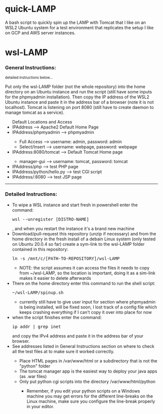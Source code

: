 # quick-LAMP
A bash script to quickly spin up the LAMP with Tomcat that I like on an WSL2 Ubuntu system for a test environment that replicates the setup I like on GCP and AWS server instances.

<h1>wsl-LAMP</h1>
<h3>General Instructions:</h3>
<small>detailed instructions below...</small>
<p>Put only the wsl-LAMP folder (not the whole repository) into the home directory on an Ubuntu instance and run the script (still have some inputs for the phpmyadmin installation). Then copy the IP address of the WSL2 Ubuntu instance and paste it in the address bar of a browser (note it is not localhost). Tomcat is listening on port 8080 (still have to create daemon to manage tomcat as a service).</p>

<ul>Default Locations and Access
  <li>IPAddress --> Apache2 Default Home Page</li>
  <li>IPAddress/phpmyadmin --> phpmyadmin</li>
    <ul>
      <li>Full Access --> username: admin, password: admin</li>
      <li>Select/Insert --> username: webpage, password: webpage</li>
    </ul>
  <li>IPAddress:8080/tomcat --> Default Tomcat Home page</li>
    <ul>
      <li>manager-gui --> username: tomcat, password: tomcat</li>
    </ul>
  <li>IPAddress/php --> test PHP page</li>
  <li>IPAddress/python/hello.py --> test CGI script</li>
  <li>IPAddress/:8080 --> test JSP page</li>
</ul>

<hr>

<h3>Detailed Instructions:</h3>
<ul>
  <li>To wipe a WSL instance and start fresh in powershell enter the command: <pre>wsl --unregister [DISTRO-NAME]</pre>, and when you restart the instance it's a brand new machine</li>
  <li>Download/pull-request this repository (unzip if necessary) and from the home directory in the fresh install of a debain Linux system (only tested on Ubuntu 20.0.4 so far) create a sym-link to the wsl-LAMP folder contained in this repository: <pre>ln -s /mnt/c/[PATH-TO-REPOSITORY]/wsl-LAMP</pre></li>
    <ul>
      <li>NOTE: the script assumes it can access the files it needs to copy from ~/wsl-LAMP, so the location is important, doing it as a sim-link makes it easier to delete afterwards</li>
      </ul>
  <li>There on the home directory enter this command to run the shell script: <pre>~/wsl-LAMP/spinup.sh</pre></li>
    <ul>
      <li>currently still have to give user input for section where phpmyadmin is being installed, will be fixed soon, I lost track of a config file which keeps crashing everything if I can't copy it over into place for now</li>
    </ul>
  <li>when the script finishes enter the command: <pre>ip addr | grep inet</pre> and copy the IPv4 address and paste it in the address bar of your browser.</li>
  <li>See addresses listed in General Instructions section on where to check all the test files at to make sure it worked correctly.</li>
    <ul>
      <li>Place HTML pages in /var/www/html or a subdirectory that is not the "python" folder</li>
      <li>The tomcat manager app is the easiest way to deploy your java apps (as .war files)</li>
      <li>Only put python cgi scripts into the directory /var/www/html/python</li>
        <ul>
           <li>Remember, if you edit your python scripts on a Windows machine you may get errors for the different line-breaks on the Linux machine, make sure you configure the line-break properly in your editor.</li>
      </ul>
    </ul>
    
    
    
    
